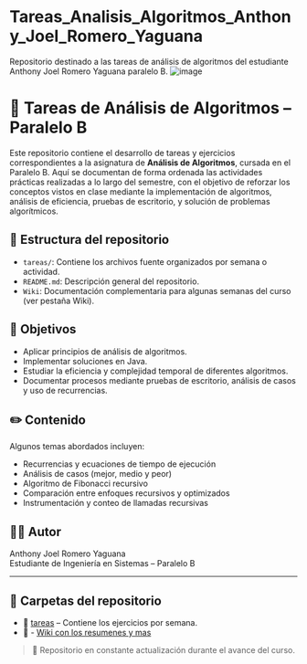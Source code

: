 # Tareas_Analisis_Algoritmos_Anthony_Joel_Romero_Yaguana
Repositorio destinado a las tareas de análisis de algoritmos del estudiante Anthony Joel Romero Yaguana paralelo B.
![image](https://github.com/user-attachments/assets/530ffc16-35fa-4eca-bb10-413855449099)

# 📘 Tareas de Análisis de Algoritmos – Paralelo B

Este repositorio contiene el desarrollo de tareas y ejercicios correspondientes a la asignatura de **Análisis de Algoritmos**, cursada en el Paralelo B. Aquí se documentan de forma ordenada las actividades prácticas realizadas a lo largo del semestre, con el objetivo de reforzar los conceptos vistos en clase mediante la implementación de algoritmos, análisis de eficiencia, pruebas de escritorio, y solución de problemas algorítmicos.

## 📁 Estructura del repositorio

- `tareas/`: Contiene los archivos fuente organizados por semana o actividad.
- `README.md`: Descripción general del repositorio.
- `Wiki`: Documentación complementaria para algunas semanas del curso (ver pestaña Wiki).

## 🎯 Objetivos

- Aplicar principios de análisis de algoritmos.
- Implementar soluciones en Java.
- Estudiar la eficiencia y complejidad temporal de diferentes algoritmos.
- Documentar procesos mediante pruebas de escritorio, análisis de casos y uso de recurrencias.

## ✏️ Contenido

Algunos temas abordados incluyen:

- Recurrencias y ecuaciones de tiempo de ejecución
- Análisis de casos (mejor, medio y peor)
- Algoritmo de Fibonacci recursivo
- Comparación entre enfoques recursivos y optimizados
- Instrumentación y conteo de llamadas recursivas

## 👨‍💻 Autor

Anthony Joel Romero Yaguana  
Estudiante de Ingeniería en Sistemas – Paralelo B

---
## 📁 Carpetas del repositorio

- 📂 [tareas](tareas/) – Contiene los ejercicios por semana.
- 📂 - [Wiki con los resumenes y mas]([https://github.com/AnthonyJoelRY/Tareas-de-Analisis-de-Algoritmos-UTPL-Paralelo-B/wiki/Semana_9](https://github.com/AnthonyJoelRY/Tareas-de-Analisis-de-Algoritmos-UTPL-Paralelo-B/wiki/(Home)-%F0%9F%A7%A0Resumen-de-Clases-y-Tareas-%E2%80%93-An%C3%A1lisis-de-Algoritmos))

> 📌 Repositorio en constante actualización durante el avance del curso.
